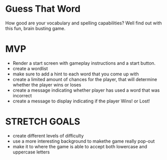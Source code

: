 # Guess That Word

 How good are your vocabulary and spelling capabilities? Well find out with this fun, brain busting game.
#
#
# MVP
* Render a start screen with gameplay instructions and a start button.
* create a wordlist
* make sure to add a hint to each word that you come up with
* create a limited amount of chances for the player, that will determine whether the player wins or loses
* create a message indicating whether player has used a word that was incorrect
* create a message to display indicating if the player Wins! or Lost!
#
#
# STRETCH GOALS
* create different levels of difficulty
* use a more interesting background to makethe game really pop-out
* make it to where the game is able to accept both lowercase and uppercase letters


